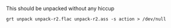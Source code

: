  This should be unpacked without any hiccup

    grt unpack unpack-r2.flac unpack-r2.ass -s action > /dev/null
